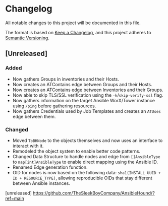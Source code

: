 # Changelog

All notable changes to this project will be documented in this file.

The format is based on [Keep a Changelog](https://keepachangelog.com/en/1.1.0/),
and this project adheres to [Semantic Versioning](https://semver.org/spec/v2.0.0.html).

## [Unreleased]

### Added

- Now gathers Groups in inventories and their Hosts.
- Now creates an ATContains edge between Groups and their Hosts.
- Now creates an ATContains edge between Inventories and their Groups.
- Now able to skip TLS/SSL verification using the `-k`/`skip-verify-ssl` flag.
- Now gathers information on the target Ansible WorX/Tower instance using `/ping` before gathering resources.
- Now gathers Credentials used by Job Templates and creates an `ATUses` edge between them.


### Changed

- Moved `ToBHNode` to the objects themselves and now uses an interface to interact with it.
- Remodeled the object system to enable better code patterns.
- Changed Data Structure to handle nodes and edge from `[]AnsibleType` to `map[int]AnsibleType` to enable direct mapping using the Ansible ID.
- Renamed Edge generation function.
- OID for nodes is now based on the following data: `sha1(INSTALL_UUID + ID + RESOURCE_TYPE)`, allowing reproducible OIDs that stay different between Ansible instances.

[unreleased] https://github.com/TheSleekBoyCompany/AnsibleHound/?ref=main

